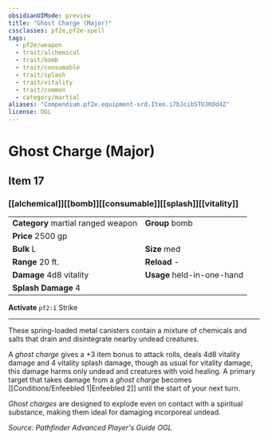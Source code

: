 ```yaml
---
obsidianUIMode: preview
title: "Ghost Charge (Major)"
cssclasses: pf2e,pf2e-spell
tags:
  - pf2e/weapon
  - trait/alchemical
  - trait/bomb
  - trait/consumable
  - trait/splash
  - trait/vitality
  - trait/common
  - category/martial
aliases: "Compendium.pf2e.equipment-srd.Item.i7bJcib5TUJKOd4Z"
license: OGL
---
```

# Ghost Charge (Major)
## Item 17
### [[alchemical]][[bomb]][[consumable]][[splash]][[vitality]]

|  |  |
| -- | -- |
| **Category** martial ranged weapon | **Group** bomb |
| **Price** 2500 gp |  |
| **Bulk** L | **Size** med |
|**Range** 20 ft.| **Reload** -|
| **Damage** 4d8 vitality  | **Usage** held-in-one-hand |
| **Splash Damage** 4 | |


**Activate** `pf2:1` Strike

* * *

These spring-loaded metal canisters contain a mixture of chemicals and salts that drain and disintegrate nearby undead creatures.

A _ghost charge_ gives a +3 item bonus to attack rolls, deals 4d8 vitality damage and 4 vitality splash damage, though as usual for vitality damage, this damage harms only undead and creatures with void healing. A primary target that takes damage from a _ghost charge_ becomes [[Conditions/Enfeebled 1|Enfeebled 2]] until the start of your next turn.

_Ghost charges_ are designed to explode even on contact with a spiritual substance, making them ideal for damaging incorporeal undead.

*Source: Pathfinder Advanced Player's Guide*
*OGL*